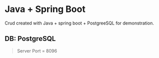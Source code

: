 # Java + Spring Boot
 Crud created with Java + spring boot + PostgreeSQL for demonstration.
## DB: PostgreSQL
>Server Port = 8096

